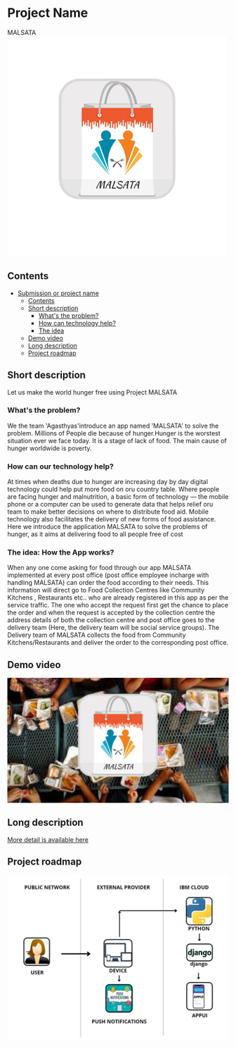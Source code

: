 # Project Name
MALSATA
![Logo](./images/logo.png)

## Contents

- [Submission or project name](#project-name)
  - [Contents](#contents)
  - [Short description](#short-description)
    - [What's the problem?](#whats-the-problem)
    - [How can technology help?](#how-can-technology-help)
    - [The idea](#the-idea)
  - [Demo video](#demo-video)
  - [Long description](#long-description)
  - [Project roadmap](#project-roadmap)


## Short description
Let us make the world hunger free using Project MALSATA

### What's the problem?

We the team 'Agasthyas'introduce an app named 'MALSATA' to solve the problem. Millions of People die because of hunger.Hunger is the worstest situation ever we face today. It is a stage of lack of food. The main cause of hunger worldwide is poverty.

### How can our technology help?

At times when deaths due to hunger are increasing day by day digital technology could help put more food on oru country table. Where people are facing hunger and malnutrition, a basic form of technology — the mobile phone or a computer can be used to generate data that helps relief oru team to make better decisions on where to distribute food aid. Mobile technology also facilitates the delivery of new forms of food assistance. Here we introduce the application MALSATA to solve the problems of hunger, as it aims at delivering food to all people free of cost

### The idea: How the App works?

When any one come asking for food through our app MALSATA implemented at every post office (post office employee incharge with handling MALSATA) can order the food according to their needs. This information will direct go to Food Collection Centres like Community Kitchens , Restaurants etc.. who are already registered in this app as per the service traffic. The one who accept the request first get the chance to place the order and when the request is accepted by the collection centre  the address details of both the collection centre and post office goes to the delivery team (Here, the delivery team will be social service groups). The Delivery team of MALSATA collects the food from Community Kitchens/Restaurants and deliver the order to the corresponding post office.

## Demo video

[![Watch the video](./images/thumbnail.png)](https://youtu.be/qogeu5SdGBE)

## Long description

[More detail is available here](./docs/DESCRIPTION.md)

## Project roadmap

![Roadmap](./images/roadmap.jpg)

